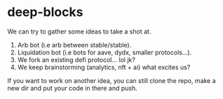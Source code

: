 # deep-blocks

We can try to gather some ideas to take a shot at.  

1. Arb bot (i.e arb between stable/stable).  
2. Liquidation bot (i.e bots for aave, dydx, smaller protocols...).  
3. We fork an existing defi protocol... lol jk? 
4. We keep brainstorming (analytics, nft + ai) what excites us?  

If you want to work on another idea, you can still clone the repo, make a new dir and put your code in there and push.  
